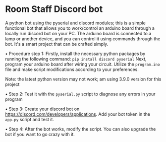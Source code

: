 # Room Staff Discord bot
A python bot using the pyserial and discord modules; this is a simple functional bot that allows you to work/control an arduino board through a locally run discord bot on your PC. The arduino board is connected to a lamp or another device, and you can control it using commands through the bot. It's a smart project that can be crafted simply.<br/>


• Procedure step 1:
Firstly, install the necessary python packages by running the following command: <code>pip install discord pyserial</code>
Next, program your arduino board after wiring your circuit. Utilize the <code>program.ino</code> file and make script modifications according to your preferences.</p>
Note: the latest python version may not work; am using 3.9.0 version for this project

• Step 2:
Test it with the <code>pyserial.py</code> script to diagnose any errors in your program

• Step 3:
Create your discord bot on <a href="https://discord.com/developers/applications" target="_blank">https://discord.com/developers/applications</a>. Add your bot token in the <code>app.py</code> script and test it.

• Step 4:
After the bot works, modify the script. You can also upgrade the bot if you want to go crazy with it.


